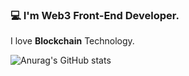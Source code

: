 ### 💻 I'm Web3 Front-End Developer.
I love **Blockchain** Technology.

![Anurag's GitHub stats](https://github-readme-stats.vercel.app/api?username=scottXchoo&show_icons=true&theme=apprentice)

<!--
**scottXchoo/scottXchoo** is a ✨ _special_ ✨ repository because its `README.md` (this file) appears on your GitHub profile.

Here are some ideas to get you started:

- 🔭 I’m currently working on ...
- 🌱 I’m currently learning ...
- 👯 I’m looking to collaborate on ...
- 🤔 I’m looking for help with ...
- 💬 Ask me about ...
- 📫 How to reach me: ...
- 😄 Pronouns: ...
- ⚡ Fun fact: ...
-->
